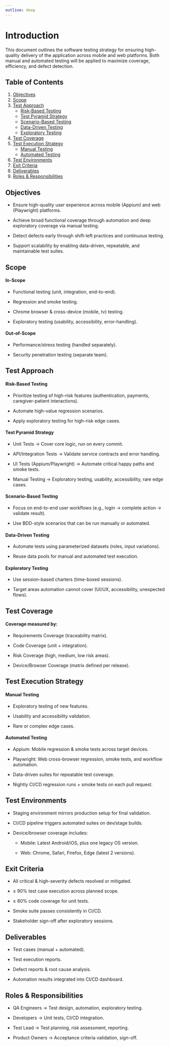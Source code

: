 ```yaml
---
outline: deep
---
```


# Introduction

This document outlines the software testing strategy for ensuring high-quality delivery of the application across mobile and web platforms. Both manual and automated testing will be applied to maximize coverage, efficiency, and defect detection.

## Table of Contents
1. [Objectives](#objectives)  
2. [Scope](#scope)  
3. [Test Approach](#test-approach)  
   - [Risk-Based Testing](#risk-based-testing)  
   - [Test Pyramid Strategy](#test-pyramid-strategy)  
   - [Scenario-Based Testing](#scenario-based-testing)  
   - [Data-Driven Testing](#data-driven-testing)  
   - [Exploratory Testing](#exploratory-testing)  
4. [Test Coverage](#test-coverage)  
5. [Test Execution Strategy](#test-execution-strategy)  
   - [Manual Testing](#manual-testing)  
   - [Automated Testing](#automated-testing)  
6. [Test Environments](#test-environments)  
7. [Exit Criteria](#exit-criteria)  
8. [Deliverables](#deliverables)  
9. [Roles & Responsibilities](#roles--responsibilities)  

## Objectives

- Ensure high-quality user experience across mobile (Appium) and web (Playwright) platforms.

- Achieve broad functional coverage through automation and deep exploratory coverage via manual testing.

- Detect defects early through shift-left practices and continuous testing.

- Support scalability by enabling data-driven, repeatable, and maintainable test suites.

## Scope
#### In-Scope

- Functional testing (unit, integration, end-to-end).

- Regression and smoke testing.

- Chrome browser & cross-device (mobile, tv) testing.

- Exploratory testing (usability, accessibility, error-handling).

#### Out-of-Scope

- Performance/stress testing (handled separately).

- Security penetration testing (separate team).

## Test Approach
#### Risk-Based Testing

- Prioritize testing of high-risk features (authentication, payments, caregiver-patient interactions).

- Automate high-value regression scenarios.

- Apply exploratory testing for high-risk edge cases.

#### Test Pyramid Strategy

- Unit Tests → Cover core logic, run on every commit.

- API/Integration Tests → Validate service contracts and error handling.

- UI Tests (Appium/Playwright) → Automate critical happy paths and smoke tests.

- Manual Testing → Exploratory testing, usability, accessibility, rare edge cases.

#### Scenario-Based Testing

- Focus on end-to-end user workflows (e.g., login → complete action → validate result).

- Use BDD-style scenarios that can be run manually or automated.

#### Data-Driven Testing

- Automate tests using parameterized datasets (roles, input variations).

- Reuse data pools for manual and automated test execution.

#### Exploratory Testing

- Use session-based charters (time-boxed sessions).

- Target areas automation cannot cover (UI/UX, accessibility, unexpected flows).

## Test Coverage

#### Coverage measured by:

- Requirements Coverage (traceability matrix).

- Code Coverage (unit + integration).

- Risk Coverage (high, medium, low risk areas).

- Device/Browser Coverage (matrix defined per release).

## Test Execution Strategy
#### Manual Testing

- Exploratory testing of new features.

- Usability and accessibility validation.

- Rare or complex edge cases.

#### Automated Testing

- Appium: Mobile regression & smoke tests across target devices.

- Playwright: Web cross-browser regression, smoke tests, and workflow automation.

- Data-driven suites for repeatable test coverage.

- Nightly CI/CD regression runs + smoke tests on each pull request.

## Test Environments

- Staging environment mirrors production setup for final validation.

- CI/CD pipeline triggers automated suites on dev/stage builds.

- Device/browser coverage includes:

    - Mobile: Latest Android/iOS, plus one legacy OS version.

    - Web: Chrome, Safari, Firefox, Edge (latest 2 versions).

## Exit Criteria

- All critical & high-severity defects resolved or mitigated.

- ≥ 90% test case execution across planned scope.

- ≥ 80% code coverage for unit tests.

- Smoke suite passes consistently in CI/CD.

- Stakeholder sign-off after exploratory sessions.

## Deliverables

- Test cases (manual + automated).

- Test execution reports.

- Defect reports & root cause analysis.

- Automation results integrated into CI/CD dashboard.

## Roles & Responsibilities

- QA Engineers → Test design, automation, exploratory testing.

- Developers → Unit tests, CI/CD integration.

- Test Lead → Test planning, risk assessment, reporting.

- Product Owners → Acceptance criteria validation, sign-off.
<!-- ## More

Check out the documentation for the [full list of runtime APIs](https://vitepress.dev/reference/runtime-api#usedata). -->
